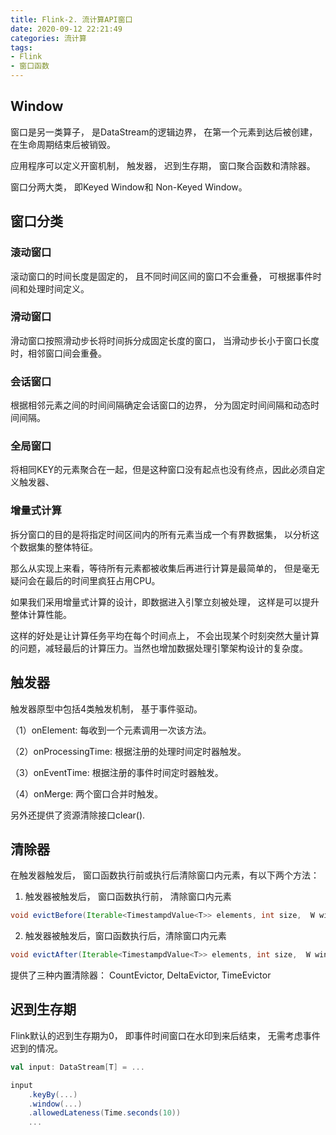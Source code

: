 ```yaml
---
title: Flink-2. 流计算API窗口
date: 2020-09-12 22:21:49
categories: 流计算
tags: 
- Flink
- 窗口函数
---
```


## Window

窗口是另一类算子， 是DataStream的逻辑边界， 在第一个元素到达后被创建， 在生命周期结束后被销毁。

应用程序可以定义开窗机制， 触发器， 迟到生存期， 窗口聚合函数和清除器。

窗口分两大类， 即Keyed Window和 Non-Keyed Window。

## 窗口分类

### 滚动窗口

滚动窗口的时间长度是固定的， 且不同时间区间的窗口不会重叠， 可根据事件时间和处理时间定义。

### 滑动窗口

滑动窗口按照滑动步长将时间拆分成固定长度的窗口， 当滑动步长小于窗口长度时，相邻窗口间会重叠。

### 会话窗口

根据相邻元素之间的时间间隔确定会话窗口的边界， 分为固定时间间隔和动态时间间隔。

### 全局窗口

将相同KEY的元素聚合在一起，但是这种窗口没有起点也没有终点，因此必须自定义触发器、

### 增量式计算

拆分窗口的目的是将指定时间区间内的所有元素当成一个有界数据集， 以分析这个数据集的整体特征。

那么从实现上来看，等待所有元素都被收集后再进行计算是最简单的， 但是毫无疑问会在最后的时间里疯狂占用CPU。

如果我们采用增量式计算的设计，即数据进入引擎立刻被处理， 这样是可以提升整体计算性能。

这样的好处是让计算任务平均在每个时间点上， 不会出现某个时刻突然大量计算的问题，减轻最后的计算压力。当然也增加数据处理引擎架构设计的复杂度。

## 触发器

触发器原型中包括4类触发机制， 基于事件驱动。

（1）onElement: 每收到一个元素调用一次该方法。

（2）onProcessingTime: 根据注册的处理时间定时器触发。

（3）onEventTime: 根据注册的事件时间定时器触发。

（4）onMerge: 两个窗口合并时触发。

另外还提供了资源清除接口clear().

## 清除器

在触发器触发后， 窗口函数执行前或执行后清除窗口内元素，有以下两个方法：

1. 触发器被触发后， 窗口函数执行前， 清除窗口内元素

```java
void evictBefore(Iterable<TimestampdValue<T>> elements, int size,  W window, EvictorContext evictorContext);
```

2. 触发器被触发后，窗口函数执行后，清除窗口内元素

```java
void evictAfter(Iterable<TimestampdValue<T>> elements, int size,  W window, EvictorContext evictorContext);
```

提供了三种内置清除器： CountEvictor, DeltaEvictor, TimeEvictor

## 迟到生存期

Flink默认的迟到生存期为0， 即事件时间窗口在水印到来后结束， 无需考虑事件迟到的情况。

```scala
val input: DataStream[T] = ...

input
    .keyBy(...)
    .window(...)
    .allowedLateness(Time.seconds(10))
    ...
```